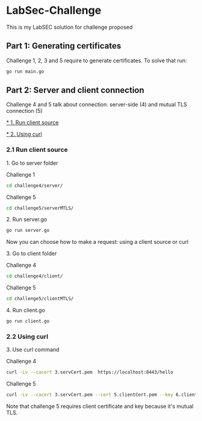 # LabSec-Challenge


<p> This is my LabSEC solution for challenge proposed</p>


## Part 1: Generating certificates
<p> Challenge 1, 2, 3 and 5 require to generate certificates. To solve that run: </p>


```bash
go run main.go 
```

## Part 2: Server and client connection

<p>
<p> Challenge 4 and 5 talk about connection: server-side (4) and mutual TLS connection (5) </p>
<p><a href ="#4.1 Run client source"> * 1. Run client source</a></p>
<p><a href ="#4.2 Using curl"> * 2. Using curl </a></p>
</p>

### 2.1 Run client source

<p>1. Go to server folder</p>
<p>Challenge 1</p>

```bash
cd challenge4/server/
```
<p>Challenge 5</p>

```bash
cd challenge5/serverMTLS/
```

<p>2. Run server.go</p>

```bash
go run server.go
```

<p>Now you can choose how to make a request: using a client source or curl</p>

<p>3. Go to client folder</p>
<p>Challenge 4</p>

```bash
cd challenge4/client/
```
<p>Challenge 5</p>

```bash
cd challenge5/clientMTLS/
```

<p>4. Run client.go</p>

```bash
go run client.go
```

### 2.2 Using curl

<p>3. Use curl command</p>

<p>Challenge 4</p>

```bash
curl -Lv --cacert 3.servCert.pem  https://localhost:8443/hello
```

<p>Challenge 5</p>

```bash 
curl -Lv --cacert 3.servCert.pem --cert 5.clientCert.pem --key 6.clientKey.pem  https://localhost:8443/hello
```

<p>Note that challenge 5 requires client certificate and key because it's mutual TLS.</p>
